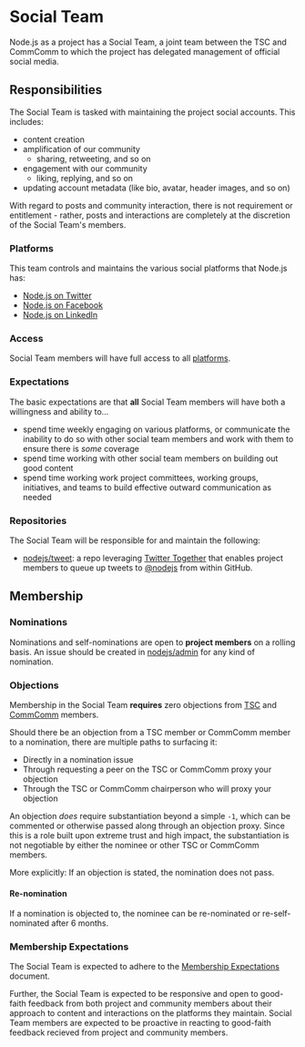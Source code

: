 # Social Team

Node.js as a project has a Social Team, a joint team between the TSC and CommComm to which the project has delegated management of official social media.

## Responsibilities

The Social Team is tasked with maintaining the project social accounts. This includes:

- content creation
- amplification of our community
  - sharing, retweeting, and so on
- engagement with our community
  - liking, replying, and so on
- updating account metadata (like bio, avatar, header images, and so on)

With regard to posts and community interaction, there is not requirement or entitlement - rather, posts and interactions are completely at the discretion of the Social Team's members.

### Platforms 

This team controls and maintains the various social platforms that Node.js has:

- [Node.js on Twitter](https://twitter.com/nodejs)
- [Node.js on Facebook](https://www.facebook.com/nodejsfoundation)
- [Node.js on LinkedIn](https://www.linkedin.com/company/node.js-foundation/)

### Access

Social Team members will have full access to all [platforms](#platforms).

### Expectations

The basic expectations are that **all** Social Team members will have both a willingness and ability to...

- spend time weekly engaging on various platforms, or communicate the inability to do so with other social team members and work with them to ensure there is *some* coverage
- spend time working with other social team members on building out good content
- spend time working work project committees, working groups, initiatives, and teams to build effective outward communication as needed

### Repositories

The Social Team will be responsible for and maintain the following:

- [nodejs/tweet](http://github.com/nodejs/tweet): a repo leveraging [Twitter Together](https://github.com/gr2m/twitter-together) that enables project members to queue up tweets to [@nodejs](https://twitter.com/nodejs) from within GitHub.

## Membership

### Nominations

Nominations and self-nominations are open to **project members** on a rolling basis. An issue should be created in [nodejs/admin](https://github.com/nodejs/admin) for any kind of nomination.

### Objections

Membership in the Social Team **requires** zero objections from [TSC](https://github.com/nodejs/tsc) and [CommComm](https://github.com/nodejs/community-committee) members.

Should there be an objection from a TSC member or CommComm member to a nomination, there are multiple paths to surfacing it:

- Directly in a nomination issue
- Through requesting a peer on the TSC or CommComm proxy your objection
- Through the TSC or CommComm chairperson who will proxy your objection

An objection *does* require substantiation beyond a simple `-1`, which can be commented or otherwise passed along through an objection proxy. Since this is a role built upon extreme trust and high impact, the substantiation is not negotiable by either the nominee or other TSC or CommComm members.

More explicitly: If an objection is stated, the nomination does not pass.

#### Re-nomination

If a nomination is objected to, the nominee can be re-nominated or re-self-nominated after 6 months.

### Membership Expectations

The Social Team is expected to adhere to the [Membership Expectations](https://github.com/nodejs/admin/blob/master/MemberExpectations.md) document.

Further, the Social Team is expected to be responsive and open to good-faith feedback from both project and community members about their approach to content and interactions on the platforms they maintain. Social Team members are expected to be proactive in reacting to good-faith feedback recieved from project and community members.
